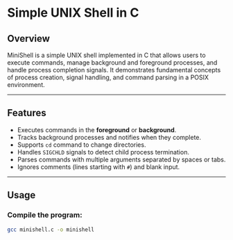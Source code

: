 # Simple UNIX Shell in C

## Overview
MiniShell is a simple UNIX shell implemented in C that allows users to execute commands, manage background and foreground processes, and handle process completion signals. It demonstrates fundamental concepts of process creation, signal handling, and command parsing in a POSIX environment.

---

## Features
- Executes commands in the **foreground** or **background**.
- Tracks background processes and notifies when they complete.
- Supports `cd` command to change directories.
- Handles `SIGCHLD` signals to detect child process termination.
- Parses commands with multiple arguments separated by spaces or tabs.
- Ignores comments (lines starting with `#`) and blank input.

---

## Usage

### Compile the program:
```bash
gcc minishell.c -o minishell
